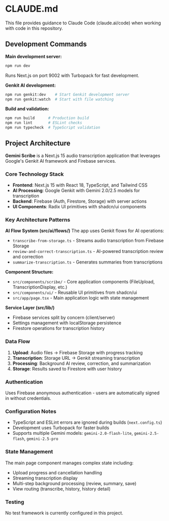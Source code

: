 # CLAUDE.md

This file provides guidance to Claude Code (claude.ai/code) when working with code in this repository.

## Development Commands

**Main development server:**
```bash
npm run dev
```
Runs Next.js on port 9002 with Turbopack for fast development.

**Genkit AI development:**
```bash
npm run genkit:dev    # Start Genkit development server
npm run genkit:watch  # Start with file watching
```

**Build and validation:**
```bash
npm run build      # Production build
npm run lint       # ESLint checks
npm run typecheck  # TypeScript validation
```

## Project Architecture

**Gemini Scribe** is a Next.js 15 audio transcription application that leverages Google's Genkit AI framework and Firebase services.

### Core Technology Stack
- **Frontend**: Next.js 15 with React 18, TypeScript, and Tailwind CSS
- **AI Processing**: Google Genkit with Gemini 2.0/2.5 models for transcription
- **Backend**: Firebase (Auth, Firestore, Storage) with server actions
- **UI Components**: Radix UI primitives with shadcn/ui components

### Key Architecture Patterns

**AI Flow System (src/ai/flows/)**
The app uses Genkit flows for AI operations:
- `transcribe-from-storage.ts` - Streams audio transcription from Firebase Storage
- `review-and-correct-transcription.ts` - AI-powered transcription review and correction  
- `summarize-transcription.ts` - Generates summaries from transcriptions

**Component Structure:**
- `src/components/scribe/` - Core application components (FileUpload, TranscriptionDisplay, etc.)
- `src/components/ui/` - Reusable UI primitives from shadcn/ui
- `src/app/page.tsx` - Main application logic with state management

**Service Layer (src/lib/)**
- Firebase services split by concern (client/server)
- Settings management with localStorage persistence
- Firestore operations for transcription history

### Data Flow

1. **Upload**: Audio files → Firebase Storage with progress tracking
2. **Transcription**: Storage URL → Genkit streaming transcription 
3. **Processing**: Background AI review, correction, and summarization
4. **Storage**: Results saved to Firestore with user history

### Authentication
Uses Firebase anonymous authentication - users are automatically signed in without credentials.

### Configuration Notes

- TypeScript and ESLint errors are ignored during builds (`next.config.ts`)
- Development uses Turbopack for faster builds
- Supports multiple Gemini models: `gemini-2.0-flash-lite`, `gemini-2.5-flash`, `gemini-2.5-pro`

### State Management
The main page component manages complex state including:
- Upload progress and cancellation handling
- Streaming transcription display
- Multi-step background processing (review, summary, save)
- View routing (transcribe, history, history detail)

### Testing
No test framework is currently configured in this project.